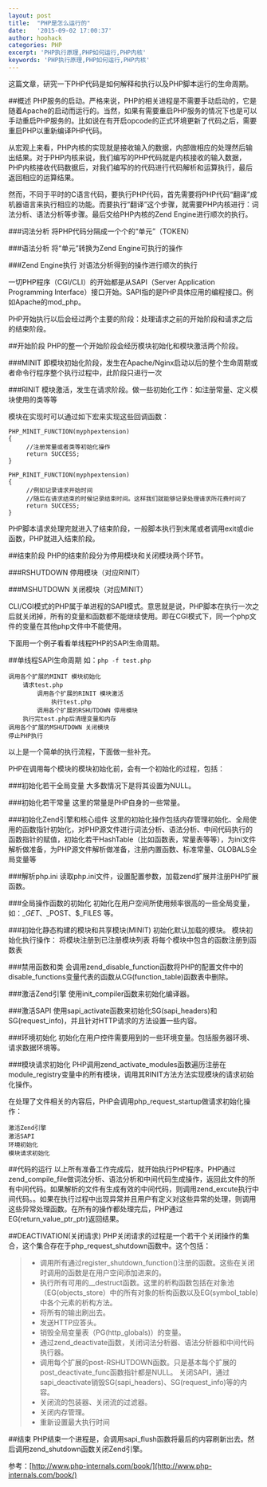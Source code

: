 ```yaml
---
layout: post
title:  "PHP是怎么运行的"
date:   '2015-09-02 17:00:37'
author: hoohack
categories: PHP
excerpt: 'PHP执行原理,PHP如何运行,PHP内核'
keywords: 'PHP执行原理,PHP如何运行,PHP内核'
---
```


这篇文章，研究一下PHP代码是如何解释和执行以及PHP脚本运行的生命周期。

##概述
PHP服务的启动。严格来说，PHP的相关进程是不需要手动启动的，它是随着Apache的启动而运行的。当然，如果有需要重启PHP服务的情况下也是可以手动重启PHP服务的。比如说在有开启opcode的正式环境更新了代码之后，需要重启PHP以重新编译PHP代码。

从宏观上来看，PHP内核的实现就是接收输入的数据，内部做相应的处理然后输出结果。对于PHP内核来说，我们编写的PHP代码就是内核接收的输入数据，PHP内核接收代码数据后，对我们编写的的代码进行代码解析和运算执行，最后返回相应的运算结果。

<!--more-->

然而，不同于平时的C语言代码，要执行PHP代码，首先需要将PHP代码“翻译”成机器语言来执行相应的功能。而要执行“翻译”这个步骤，就需要PHP内核进行：词法分析、语法分析等步骤。最后交给PHP内核的Zend Engine进行顺次的执行。

###词法分析
     将PHP代码分隔成一个个的“单元”（TOKEN）

###语法分析
     将“单元”转换为Zend Engine可执行的操作

###Zend Engine执行
     对语法分析得到的操作进行顺次的执行

一切PHP程序（CGI/CLI）的开始都是从SAPI（Server Application Programming Interface）接口开始。SAPI指的是PHP具体应用的编程接口。例如Apache的mod_php。

PHP开始执行以后会经过两个主要的阶段：处理请求之前的开始阶段和请求之后的结束阶段。

##开始阶段
PHP的整一个开始阶段会经历模块初始化和模块激活两个阶段。

###MINIT
    即模块初始化阶段，发生在Apache/Nginx启动以后的整个生命周期或者命令行程序整个执行过程中，此阶段只进行一次

###RINIT
    模块激活，发生在请求阶段。做一些初始化工作：如注册常量、定义模块使用的类等等

模块在实现时可以通过如下宏来实现这些回调函数：
    
    PHP_MINIT_FUNCTION(myphpextension)
    {
         //注册常量或者类等初始化操作
         return SUCCESS;
    }

    PHP_RINIT_FUNCTION(myphpextension)
    {
         //例如记录请求开始时间
         //随后在请求结束的时候记录结束时间。这样我们就能够记录处理请求所花费时间了
         return SUCCESS;
    }

PHP脚本请求处理完就进入了结束阶段，一般脚本执行到末尾或者调用exit或die函数，PHP就进入结束阶段。

##结束阶段
PHP的结束阶段分为停用模块和关闭模块两个环节。

###RSHUTDOWN
    停用模块（对应RINIT）

###MSHUTDOWN
    关闭模块（对应MINIT）

CLI/CGI模式的PHP属于单进程的SAPI模式。意思就是说，PHP脚本在执行一次之后就关闭掉，所有的变量和函数都不能继续使用。即在CGI模式下，同一个php文件的变量在其他php文件中不能使用。

下面用一个例子看看单线程PHP的SAPI生命周期。

##单线程SAPI生命周期
如：`php -f test.php`

    调用各个扩展的MINIT 模块初始化
        请求test.php
            调用各个扩展的RINIT 模块激活
                执行test.php
            调用各个扩展的RSHUTDOWN 停用模块
        执行完test.php后清理变量和内存
    调用各个扩展的MSHUTDOWN 关闭模块
    停止PHP执行

以上是一个简单的执行流程，下面做一些补充。

PHP在调用每个模块的模块初始化前，会有一个初始化的过程，包括：
    
###初始化若干全局变量
    大多数情况下是将其设置为NULL。

###初始化若干常量
    这里的常量是PHP自身的一些常量。

###初始化Zend引擎和核心组件
    这里的初始化操作包括内存管理初始化、全局使用的函数指针初始化，对PHP源文件进行词法分析、语法分析、中间代码执行的函数指针的赋值，初始化若干HashTable（比如函数表，常量表等等），为ini文件解析做准备，为PHP源文件解析做准备，注册内置函数、标准常量、GLOBALS全局变量等

###解析php.ini
    读取php.ini文件，设置配置参数，加载zend扩展并注册PHP扩展函数。

###全局操作函数的初始化
初始化在用户空间所使用频率很高的一些全局变量，如：$\_GET、$\_POST、$\_FILES 等。

###初始化静态构建的模块和共享模块(MINIT)
初始化默认加载的模块。
         模块初始化执行操作：
               将模块注册到已注册模块列表
               将每个模块中包含的函数注册到函数表

###禁用函数和类
会调用zend_disable_function函数将PHP的配置文件中的disable_functions变量代表的函数从CG(function_table)函数表中删除。

###激活Zend引擎
使用init_compiler函数来初始化编译器。

###激活SAPI
使用sapi_activate函数来初始化SG(sapi_headers)和SG(request_info)，并且针对HTTP请求的方法设置一些内容。

###环境初始化
初始化在用户控件需要用到的一些环境变量。包括服务器环境、请求数据环境等。

###模块请求初始化
PHP调用zend_activate_modules函数遍历注册在module_registry变量中的所有模块，调用其RINIT方法方法实现模块的请求初始化操作。

在处理了文件相关的内容后，PHP会调用php_request_startup做请求初始化操作：

    激活Zend引擎
    激活SAPI
    环境初始化
    模块请求初始化

##代码的运行
以上所有准备工作完成后，就开始执行PHP程序。PHP通过zend_compile_file做词法分析、语法分析和中间代码生成操作，返回此文件的所有中间代码。如果解析的文件有生成有效的中间代码，则调用zend_excute执行中间代码。。如果在执行过程中出现异常并且用户有定义对这些异常的处理，则调用这些异常处理函数。在所有的操作都处理完后，PHP通过EG(return_value_ptr_ptr)返回结果。

##DEACTIVATION(关闭请求)
PHP关闭请求的过程是一个若干个关闭操作的集合，这个集合存在于php_request_shutdown函数中。这个包括：

> * 调用所有通过register_shutdown_function()注册的函数。这些在关闭时调用的函数是在用户空间添加进来的。
> * 执行所有可用的__destruct函数。这里的析构函数包括在对象池（EG(objects_store）中的所有对象的析构函数以及EG(symbol_table)中各个元素的析构方法。 
> * 将所有的输出刷出去。 
> * 发送HTTP应答头。
> * 销毁全局变量表（PG(http_globals)）的变量。 
> * 通过zend_deactivate函数，关闭词法分析器、语法分析器和中间代码执行器。 
> * 调用每个扩展的post-RSHUTDOWN函数。只是基本每个扩展的post_deactivate_func函数指针都是NULL。 
关闭SAPI，通过sapi_deactivate销毁SG(sapi_headers)、SG(request_info)等的内容。 
> * 关闭流的包装器、关闭流的过滤器。 
> * 关闭内存管理。 
> * 重新设置最大执行时间 

##结束
PHP结束一个进程是，会调用sapi_flush函数将最后的内容刷新出去。然后调用zend_shutdown函数关闭Zend引擎。

参考：[http://www.php-internals.com/book/](http://www.php-internals.com/book/)
